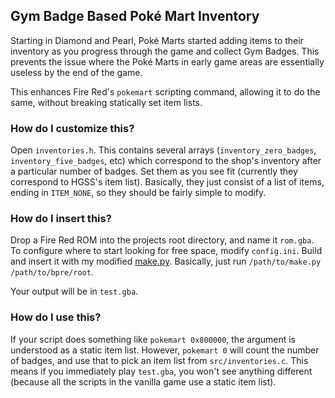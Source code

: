 ## Gym Badge Based Poké Mart Inventory

Starting in Diamond and Pearl, Poké Marts started adding items to their inventory as you progress through the game and collect Gym Badges. This prevents the issue where the Poké Marts in early game areas are essentially useless by the end of the game.

This enhances Fire Red's `pokemart` scripting command, allowing it to do the same, without breaking statically set item lists.

### How do I customize this?

Open `inventories.h`. This contains several arrays (`inventory_zero_badges`, `inventory_five_badges`, etc) which correspond to the shop's inventory after a particular number of badges. Set them as you see fit (currently they correspond to HGSS's item list). Basically, they just consist of a list of items, ending in `ITEM_NONE`, so they should be fairly simple to modify.

### How do I insert this?

Drop a Fire Red ROM into the projects root directory, and name it `rom.gba`. To configure where to start looking for free space, modify `config.ini`. Build and insert it with my modified [make.py](https://github.com/Sagiri/pkmn-make). Basically, just run `/path/to/make.py /path/to/bpre/root`.

Your output will be in `test.gba`.

### How do I use this?

If your script does something like `pokemart 0x800000`, the argument is understood as a static item list. However, `pokemart 0` will count the number of badges, and use that to pick an item list from `src/inventories.c`. This means if you immediately play `test.gba`, you won't see anything different (because all the scripts in the vanilla game use a static item list).